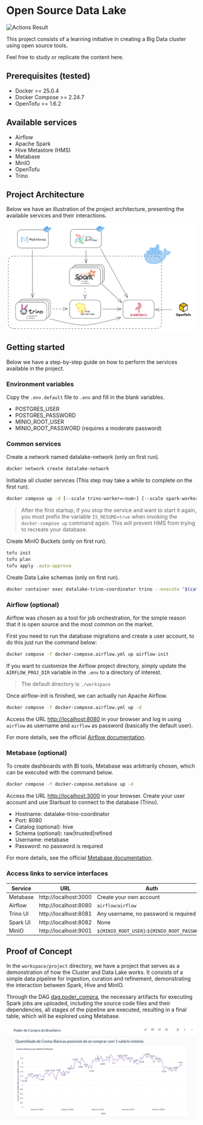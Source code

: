 # Open Source Data Lake
![Actions Result](https://github.com/lrmendess/open-source-datalake/actions/workflows/default-actions.yml/badge.svg)

This project consists of a learning initiative in creating a Big Data cluster using open source tools.

Feel free to study or replicate the content here.

## Prerequisites (tested)
- Docker >= 25.0.4
- Docker Compose >= 2.24.7
- OpenTofu >= 1.6.2

## Available services
- Airflow
- Apache Spark
- Hive Metastore (HMS)
- Metabase
- MinIO
- OpenTofu
- Trino

## Project Architecture
Below we have an illustration of the project architecture, presenting the available services and their interactions.

![Architecture](assets/diagram.png)

## Getting started
Below we have a step-by-step guide on how to perform the services available in the project.

### Environment variables
Copy the `.env.default` file to `.env` and fill in the blank variables.
- POSTGRES_USER
- POSTGRES_PASSWORD
- MINIO_ROOT_USER
- MINIO_ROOT_PASSWORD (requires a moderate password)

### Common services
Create a network named datalake-network (only on first run).

```bash
docker network create datalake-network
```

Initialize all cluster services (This step may take a while to complete on the first run).

``` bash
docker compose up -d [--scale trino-worker=<num>] [--scale spark-worker=<num>]
```

> After the first startup, if you stop the service and want to start it again, you must prefix the variable `IS_RESUME=true` when invoking the `docker-compose up` command again. This will prevent HMS from trying to recreate your database.

Create MinIO Buckets (only on first run).

``` bash
tofu init
tofu plan
tofu apply -auto-approve
```

Create Data Lake schemas (only on first run).
``` bash
docker container exec datalake-trino-coordinator trino --execute "$(cat trino/schemas.sql)"
```

### Airflow (optional)
Airflow was chosen as a tool for job orchestration, for the simple reason that it is open source and the most common on the market.

First you need to run the database migrations and create a user account, to do this just run the command below:

``` bash
docker compose -f docker-compose.airflow.yml up airflow-init
```

If you want to customize the Airflow project directory, simply update the `AIRFLOW_PROJ_DIR` variable in the `.env` to a directory of interest.

> The default directory is `./workspace`

Once airflow-init is finished, we can actually run Apache Airflow.

``` bash
docker compose -f docker-compose.airflow.yml up -d
```

Access the URL [http://localhost:8080](http://localhost:8080) in your browser and log in using `airflow` as username and `airflow` as password (basically the default user).

For more details, see the official [Airflow documentation](https://airflow.apache.org/docs/apache-airflow/stable/howto/docker-compose/index.html).

### Metabase (optional)
To create dashboards with BI tools, Metabase was arbitrarily chosen, which can be executed with the command below.

```bash
docker compose -f docker-compose.metabase up -d
```

Access the URL [http://localhost:3000](http://localhost:3000) in your browser. Create your user account and use Starbust to connect to the database (Trino).
- Hostname: datalake-trino-coordinator
- Port: 8080
- Catalog (optional): hive
- Schema (optional): raw|trusted|refined
- Username: metabase
- Password: no password is required

For more details, see the official [Metabase documentation](https://www.metabase.com/docs/latest/).

### Access links to service interfaces
|Service|URL|Auth|
|---|---|---|
|Metabase|http://localhost:3000|Create your own account|
|Airflow|http://localhost:8080|`airflow`:`airflow`|
|Trino UI|http://localhost:8081|Any username, no password is required|
|Spark UI|http://localhost:8082|None|
|MinIO|http://localhost:9001|`${MINIO_ROOT_USER}`:`${MINIO_ROOT_PASSWORD}`|


## Proof of Concept
In the `workspace/project` directory, we have a project that serves as a demonstration of how the Cluster and Data Lake works. It consists of a simple data pipeline for ingestion, curation and refinement, demonstrating the interaction between Spark, Hive and MinIO.

Through the DAG [dag.poder_compra](workspace/dags/dag_poder_compra.py), the necessary artifacts for executing Spark jobs are uploaded, including the source code files and their dependencies, all stages of the pipeline are executed, resulting in a final table, which will be explored using Metabase.

![Metabase Dashboard](assets/metabase-dashboard.png)
